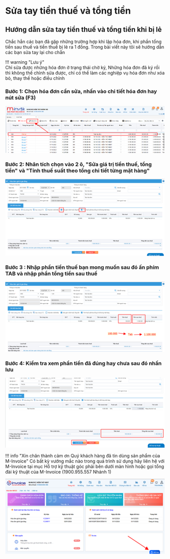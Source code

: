 # **Sửa tay tiền thuế và tổng tiền**

<!-- [^1]:
    In 2016, Material for MkDocs started out as a simple theme for MkDocs, but
    over the course of several years, it's now much more than that – with the
    many built-in plugins, settings, and countless customization abilities,
    Material for MkDocs is now one of the simplest and most powerful frameworks
    for creating documentation for your project.

[MkDocs]: https://www.mkdocs.org
[pip]: #with-pip
[docker]: #with-docker -->

## **Hướng dẫn sửa tay tiền thuế và tổng tiền khi bị lẻ**

<!-- ### with pip <small>recommended</small> { #with-pip data-toc-label="with pip" } -->

Chắc hẳn các bạn đã gặp những trường hợp khi lập hóa đơn, khi phần tổng tiền sau thuế và tiền thuế bị lẻ ra 1 đồng. Trong bài viết này tôi sẽ hướng dẫn các bạn sửa tay lại cho chẵn

!!! warning "Lưu ý"  
 Chỉ sửa được những hóa đơn ở trạng thái chờ ký, Những hóa đơn đã ký rồi thì không thế chỉnh sửa được,
chỉ có thể làm các nghiệp vụ hóa đơn như xóa bỏ, thay thế hoặc điều chỉnh

### Bước 1: Chọn hóa đơn cần sửa, nhấn vào chi tiết hóa đơn hay nút sửa (F3)

![Hình 1](../../assets/images/invoice1/1.0_suaTienBangTay_1.png)

### Bước 2: Nhân tích chọn vào 2 ô, "Sửa giá trị tiền thuế, tổng tiền" và "Tính thuế suất theo tổng chi tiết từng mặt hàng"

![Hình 2](../../assets/images/invoice1/1.0_suaTienBangTay_2.png)

### Bước 3 : Nhập phần tiền thuế bạn mong muốn sau đó ấn phím TAB và nhập phần tổng tiền sau thuế

![Hình 3](../../assets/images/invoice1/1.0_suaTienBangTay_3.png)

### Bước 4: Kiểm tra xem phần tiền đã đúng hay chưa sau đó nhấn lưu

![Hình 4](../../assets/images/invoice1/1.0_suaTienBangTay_4.png)

!!! info "Xin chân thành cảm ơn Quý khách hàng đã tin dùng sản phẩm của M-Invoice"
Có bất kỳ vướng mắc nào trong quá trình sử dụng hãy liên hệ với M-Invoice tại mục Hỗ trợ kỹ thuật góc phải bên dưới màn hình hoặc gọi tổng đài kỹ thuật của M-Invoice (1900.955.557 Nhánh 1)

![Hình 5](../../assets/images/invoice1/1.0_suaTienBangTay_5.png)
